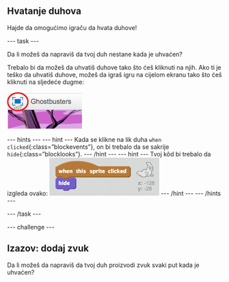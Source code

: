 ## Hvatanje duhova

Hajde da omogućimo igraču da hvata duhove!

\--- task \---

Da li možeš da napraviš da tvoj duh nestane kada je uhvaćen?

Trebalo bi da možeš da uhvatiš duhove tako što ćeš kliknuti na njih. Ako ti je teško da uhvatiš duhove, možeš da igraš igru na cijelom ekranu tako što ćeš kliknuti na sljedeće dugme:

![snimak ekrana](images/ghost-fullscreen.png)

\--- hints \--- \--- hint \--- Kada se klikne na lik duha `when clicked`{:class=”blockevents”}, on bi trebalo da se sakrije `hide`{:class=”blocklooks”}. \--- /hint \--- \--- hint \--- Tvoj kôd bi trebalo da izgleda ovako: ![screenshot](images/ghost-catch-code.png) \--- /hint \--- \--- /hints \---

\--- /task \---

\--- challenge \---

## Izazov: dodaj zvuk

Da li možeš da napraviš da tvoj duh proizvodi zvuk svaki put kada je uhvaćen?